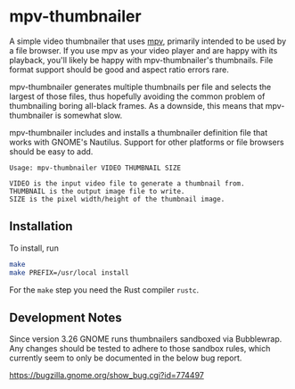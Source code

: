 mpv-thumbnailer
===============

A simple video thumbnailer that uses [mpv](https://mpv.io/), primarily
intended to be used by a file browser. If you use mpv as your video
player and are happy with its playback, you'll likely be happy with
mpv-thumbnailer's thumbnails. File format support should be good and
aspect ratio errors rare.

mpv-thumbnailer generates multiple thumbnails per file and selects the
largest of those files, thus hopefully avoiding the common problem of
thumbnailing boring all-black frames. As a downside, this means that
mpv-thumbnailer is somewhat slow.

mpv-thumbnailer includes and installs a thumbnailer definition file that
works with GNOME's Nautilus. Support for other platforms or file
browsers should be easy to add.

```
Usage: mpv-thumbnailer VIDEO THUMBNAIL SIZE

VIDEO is the input video file to generate a thumbnail from.
THUMBNAIL is the output image file to write.
SIZE is the pixel width/height of the thumbnail image.
```

## Installation

To install, run

```bash
make
make PREFIX=/usr/local install
```

For the `make` step you need the Rust compiler `rustc`.

## Development Notes

Since version 3.26 GNOME runs thumbnailers sandboxed via Bubblewrap. Any
changes should be tested to adhere to those sandbox rules, which
currently seem to only be documented in the below bug report.

<https://bugzilla.gnome.org/show_bug.cgi?id=774497>
